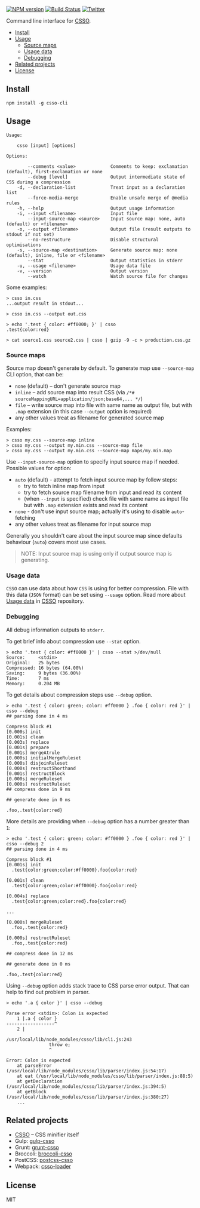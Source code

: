 [![NPM version](https://img.shields.io/npm/v/csso-cli.svg)](https://www.npmjs.com/package/csso-cli)
[![Build Status](https://travis-ci.org/css/csso-cli.svg?branch=master)](https://travis-ci.org/css/csso-cli)
[![Twitter](https://img.shields.io/badge/Twitter-@cssoptimizer-blue.svg)](https://twitter.com/cssoptimizer)

Command line interface for [CSSO](https://github.com/css/csso).

<!-- MarkdownTOC -->

- [Install](#install)
- [Usage](#usage)
  - [Source maps](#source-maps)
  - [Usage data](#usage-data)
  - [Debugging](#debugging)
- [Related projects](#related-projects)
- [License](#license)

<!-- /MarkdownTOC -->

## Install

```
npm install -g csso-cli
```

## Usage

```
Usage:

    csso [input] [options]

Options:

        --comments <value>             Comments to keep: exclamation (default), first-exclamation or none
        --debug [level]                Output intermediate state of CSS during a compression
    -d, --declaration-list             Treat input as a declaration list
        --force-media-merge            Enable unsafe merge of @media rules
    -h, --help                         Output usage information
    -i, --input <filename>             Input file
        --input-source-map <source>    Input source map: none, auto (default) or <filename>
    -o, --output <filename>            Output file (result outputs to stdout if not set)
        --no-restructure               Disable structural optimisations
    -s, --source-map <destination>     Generate source map: none (default), inline, file or <filename>
        --stat                         Output statistics in stderr
    -u, --usage <filename>             Usage data file
    -v, --version                      Output version
        --watch                        Watch source file for changes
```

Some examples:

```
> csso in.css
...output result in stdout...

> csso in.css --output out.css

> echo '.test { color: #ff0000; }' | csso
.test{color:red}

> cat source1.css source2.css | csso | gzip -9 -c > production.css.gz
```

### Source maps

Source map doesn't generate by default. To generate map use `--source-map` CLI option, that can be:

- `none` (default) – don't generate source map
- `inline` – add source map into result CSS (via `/*# sourceMappingURL=application/json;base64,... */`)
- `file` – write source map into file with same name as output file, but with `.map` extension (in this case `--output` option is required)
- any other values treat as filename for generated source map

Examples:

```
> csso my.css --source-map inline
> csso my.css --output my.min.css --source-map file
> csso my.css --output my.min.css --source-map maps/my.min.map
```

Use `--input-source-map` option to specify input source map if needed. Possible values for option:

- `auto` (default) - attempt to fetch input source map by follow steps:
  - try to fetch inline map from input
  - try to fetch source map filename from input and read its content
  - (when `--input` is specified) check file with same name as input file but with `.map` extension exists and read its content
- `none` - don't use input source map; actually it's using to disable `auto`-fetching
- any other values treat as filename for input source map

Generally you shouldn't care about the input source map since defaults behaviour (`auto`) covers most use cases.

> NOTE: Input source map is using only if output source map is generating.

### Usage data

`CSSO` can use data about how `CSS` is using for better compression. File with this data (`JSON` format) can be set using `--usage` option. Read more about [Usage data](https://github.com/css/csso#usage-data) in [CSSO](https://github.com/css/csso) repository.

### Debugging

All debug information outputs to `stderr`.

To get brief info about compression use `--stat` option.

```
> echo '.test { color: #ff0000 }' | csso --stat >/dev/null
Source:     <stdin>
Original:   25 bytes
Compressed: 16 bytes (64.00%)
Saving:     9 bytes (36.00%)
Time:       7 ms
Memory:     0.204 MB
```

To get details about compression steps use `--debug` option.

```
> echo '.test { color: green; color: #ff0000 } .foo { color: red }' | csso --debug
## parsing done in 4 ms

Compress block #1
[0.000s] init
[0.001s] clean
[0.003s] replace
[0.001s] prepare
[0.001s] mergeAtrule
[0.000s] initialMergeRuleset
[0.000s] disjoinRuleset
[0.000s] restructShorthand
[0.001s] restructBlock
[0.000s] mergeRuleset
[0.000s] restructRuleset
## compress done in 9 ms

## generate done in 0 ms

.foo,.test{color:red}
```

More details are providing when `--debug` option has a number greater than `1`:

```
> echo '.test { color: green; color: #ff0000 } .foo { color: red }' | csso --debug 2
## parsing done in 4 ms

Compress block #1
[0.001s] init
  .test{color:green;color:#ff0000}.foo{color:red}

[0.001s] clean
  .test{color:green;color:#ff0000}.foo{color:red}

[0.004s] replace
  .test{color:green;color:red}.foo{color:red}

...

[0.000s] mergeRuleset
  .foo,.test{color:red}

[0.000s] restructRuleset
  .foo,.test{color:red}

## compress done in 12 ms

## generate done in 0 ms

.foo,.test{color:red}
```

Using `--debug` option adds stack trace to CSS parse error output. That can help to find out problem in parser.

```
> echo '.a { color }' | csso --debug

Parse error <stdin>: Colon is expected
    1 |.a { color }
------------------^
    2 |

/usr/local/lib/node_modules/csso/lib/cli.js:243
                throw e;
                ^

Error: Colon is expected
    at parseError (/usr/local/lib/node_modules/csso/lib/parser/index.js:54:17)
    at eat (/usr/local/lib/node_modules/csso/lib/parser/index.js:88:5)
    at getDeclaration (/usr/local/lib/node_modules/csso/lib/parser/index.js:394:5)
    at getBlock (/usr/local/lib/node_modules/csso/lib/parser/index.js:380:27)
    ...
```

## Related projects

- [CSSO](https://github.com/css/csso) – CSS minifier itself
- Gulp: [gulp-csso](https://github.com/ben-eb/gulp-csso)
- Grunt: [grunt-csso](https://github.com/t32k/grunt-csso)
- Broccoli: [broccoli-csso](https://github.com/sindresorhus/broccoli-csso)
- PostCSS: [postcss-csso](https://github.com/lahmatiy/postcss-csso)
- Webpack: [csso-loader](https://github.com/sandark7/csso-loader)

## License

MIT
